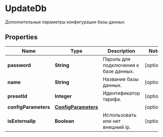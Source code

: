 

# UpdateDb

Дополнительные параметры конфигурации базы данных.

## Properties

| Name | Type | Description | Notes |
|------------ | ------------- | ------------- | -------------|
|**password** | **String** | Пароль для подключения к базе данных. |  [optional] |
|**name** | **String** | Название базы данных. |  [optional] |
|**presetId** | **Integer** | Идентификатор тарифа. |  [optional] |
|**configParameters** | [**ConfigParameters**](ConfigParameters.md) |  |  [optional] |
|**isExternalIp** | **Boolean** | Использовать или нет внешний ip. |  [optional] |




